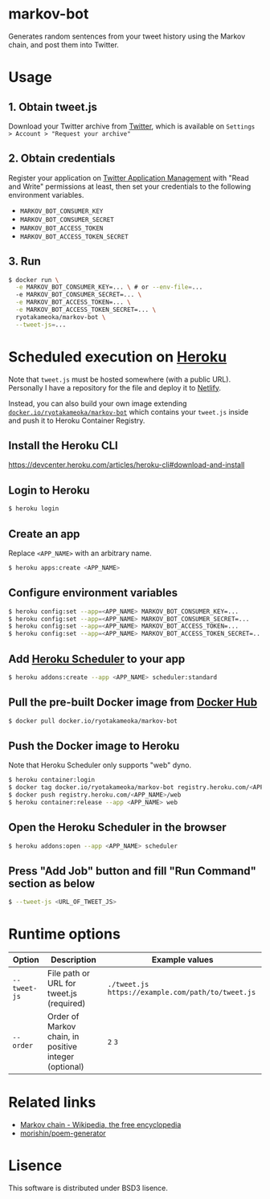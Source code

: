 # markov-bot

Generates random sentences from your tweet history using the Markov chain, and post them into Twitter.

# Usage

## 1. Obtain tweet.js

Download your Twitter archive from [Twitter](https://twitter.com/), which is available on `Settings > Account > "Request your archive"`

## 2. Obtain credentials

Register your application on [Twitter Application Management](https://apps.twitter.com/) with "Read and Write" permissions at least, then set your credentials to the following environment variables.

- `MARKOV_BOT_CONSUMER_KEY`
- `MARKOV_BOT_CONSUMER_SECRET`
- `MARKOV_BOT_ACCESS_TOKEN`
- `MARKOV_BOT_ACCESS_TOKEN_SECRET`

## 3. Run

```sh
$ docker run \
  -e MARKOV_BOT_CONSUMER_KEY=... \ # or --env-file=...
  -e MARKOV_BOT_CONSUMER_SECRET=... \
  -e MARKOV_BOT_ACCESS_TOKEN=... \
  -e MARKOV_BOT_ACCESS_TOKEN_SECRET=... \
  ryotakameoka/markov-bot \
  --tweet-js=...
```

# Scheduled execution on [Heroku](https://heroku.com/)

Note that `tweet.js` must be hosted somewhere (with a public URL).
Personally I have a repository for the file and deploy it to [Netlify](https://www.netlify.com/).

Instead, you can also build your own image extending [`docker.io/ryotakameoka/markov-bot`](https://hub.docker.com/r/ryotakameoka/markov-bot/) which contains your `tweet.js` inside and push it to Heroku Container Registry.

## Install the Heroku CLI

https://devcenter.heroku.com/articles/heroku-cli#download-and-install

## Login to Heroku

```sh
$ heroku login
```

## Create an app

Replace `<APP_NAME>` with an arbitrary name.

```sh
$ heroku apps:create <APP_NAME>
```

## Configure environment variables

```sh
$ heroku config:set --app=<APP_NAME> MARKOV_BOT_CONSUMER_KEY=...
$ heroku config:set --app=<APP_NAME> MARKOV_BOT_CONSUMER_SECRET=...
$ heroku config:set --app=<APP_NAME> MARKOV_BOT_ACCESS_TOKEN=...
$ heroku config:set --app=<APP_NAME> MARKOV_BOT_ACCESS_TOKEN_SECRET=...
```

## Add [Heroku Scheduler](https://devcenter.heroku.com/articles/scheduler) to your app

```sh
$ heroku addons:create --app <APP_NAME> scheduler:standard
```

## Pull the pre-built Docker image from [Docker Hub](https://hub.docker.com/r/ryotakameoka/markov-bot/)

```sh
$ docker pull docker.io/ryotakameoka/markov-bot
```

## Push the Docker image to Heroku

Note that Heroku Scheduler only supports "web" dyno.

```sh
$ heroku container:login
$ docker tag docker.io/ryotakameoka/markov-bot registry.heroku.com/<APP_NAME>/web
$ docker push registry.heroku.com/<APP_NAME>/web
$ heroku container:release --app <APP_NAME> web
```

## Open the Heroku Scheduler in the browser

```sh
$ heroku addons:open --app <APP_NAME> scheduler
```

## Press "Add Job" button and fill "Run Command" section as below

```sh
$ --tweet-js <URL_OF_TWEET_JS>
```

# Runtime options

Option | Description | Example values
--- | --- | ---
`--tweet-js` | File path or URL for tweet.js (required) | `./tweet.js` `https://example.com/path/to/tweet.js`
`--order` | Order of Markov chain, in positive integer (optional) | `2` `3`

# Related links

- [Markov chain - Wikipedia, the free encyclopedia](https://en.wikipedia.org/wiki/Markov_chain)
- [morishin/poem-generator](https://github.com/morishin/poem-generator)

# Lisence

This software is distributed under BSD3 lisence.
